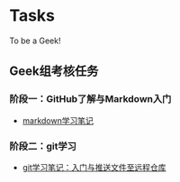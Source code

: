 # Tasks
To be a Geek!
## Geek组考核任务
### 阶段一：GitHub了解与Markdown入门
* [markdown学习笔记](https://github.com/Geek-Zstar/Tasks/blob/main/markdown%E5%AD%A6%E4%B9%A0%E7%AC%94%E8%AE%B0.md)
### 阶段二：git学习
* [git学习笔记：入门与推送文件至远程仓库](https://github.com/Geek-Zstar/Tasks/blob/main/git%E5%AD%A6%E4%B9%A0%E7%AC%94%E8%AE%B0.md)
